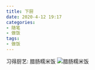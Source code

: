 ```yaml
---
title: 下厨
date: 2020-4-12 19:17
categories:
- 随笔
- 做饭
tags:
- 做饭
---
```


习得厨艺:
腊肠糯米饭
![腊肠糯米饭](http://feizhufanfan.top:18088/minio/images/blog/20220324235557.png)
